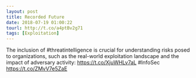 ```yaml
---
layout: post
title: Recorded Future
date: 2018-07-19 01:00:22
tourl: http://t.co/a4ptBv2g71
tags: [Exploitation]
---
```

The inclusion of #threatintelligence is crucial for understanding risks posed to organizations, such as the real-world exploitation landscape and the impact of adversary activity: https://t.co/XjuWHLv7aL #InfoSec https://t.co/ZMvV7e5ZaE